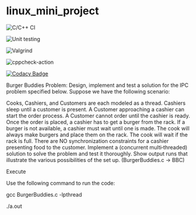 # linux_mini_project


![C/C++ CI](https://github.com/99002622/Mini-Project/workflows/C/C++%20CI/badge.svg)


![Unit testing](https://github.com/99002622/Mini-Project/workflows/Unit%20testing/badge.svg)


![Valgrind](https://github.com/99002622/Mini-Project/workflows/Valgrind/badge.svg)

![cppcheck-action](https://github.com/99002622/Mini-Project/workflows/cppcheck-action/badge.svg)

[![Codacy Badge](https://api.codacy.com/project/badge/Grade/65a9c9c6e25f475fbcd418964981cbeb)](https://app.codacy.com/gh/99002622/linux_mini_project?utm_source=github.com&utm_medium=referral&utm_content=99002622/linux_mini_project&utm_campaign=Badge_Grade)


Burger Buddies Problem: Design, implement and test a solution for the IPC problem specified below. Suppose we have the following scenario:

Cooks, Cashiers, and Customers are each modeled as a thread.
Cashiers sleep until a customer is present.
A Customer approaching a cashier can start the order process.
A Customer cannot order until the cashier is ready.
Once the order is placed, a cashier has to get a burger from the rack.
If a burger is not available, a cashier must wait until one is made.
The cook will always make burgers and place them on the rack.
The cook will wait if the rack is full.
There are NO synchronization constraints for a cashier presenting food to the customer. Implement a (concurrent multi‐threaded) solution to solve the problem and test it thoroughly. Show output runs that illustrate the various possibilities of the set up. (BurgerBuddies.c → BBC)

Execute

Use the following command to run the code:

gcc BurgerBuddies.c -lpthread 

./a.out


